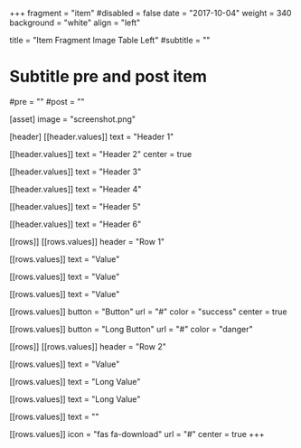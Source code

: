 +++
fragment = "item"
#disabled = false
date = "2017-10-04"
weight = 340
background = "white"
align = "left"

title = "Item Fragment Image Table Left"
#subtitle = ""

# Subtitle pre and post item
#pre = ""
#post = ""

[asset]
  image = "screenshot.png"

[header]
  [[header.values]]
    text = "Header 1"

  [[header.values]]
    text = "Header 2"
    center = true

  [[header.values]]
    text = "Header 3"

  [[header.values]]
    text = "Header 4"

  [[header.values]]
    text = "Header 5"

  [[header.values]]
    text = "Header 6"

[[rows]]
  [[rows.values]]
    header = "Row 1"

  [[rows.values]]
    text = "Value"

  [[rows.values]]
    text = "Value"

  [[rows.values]]
    text = "Value"

  [[rows.values]]
    button = "Button"
    url = "#"
    color = "success"
    center = true

  [[rows.values]]
    button = "Long Button"
    url = "#"
    color = "danger"

[[rows]]
  [[rows.values]]
    header = "Row 2"

  [[rows.values]]
    text = "Value"

  [[rows.values]]
    text = "Long Value"

  [[rows.values]]
    text = "Long Value"

  [[rows.values]]
    text = ""

  [[rows.values]]
    icon = "fas fa-download"
    url = "#"
    center = true
+++
